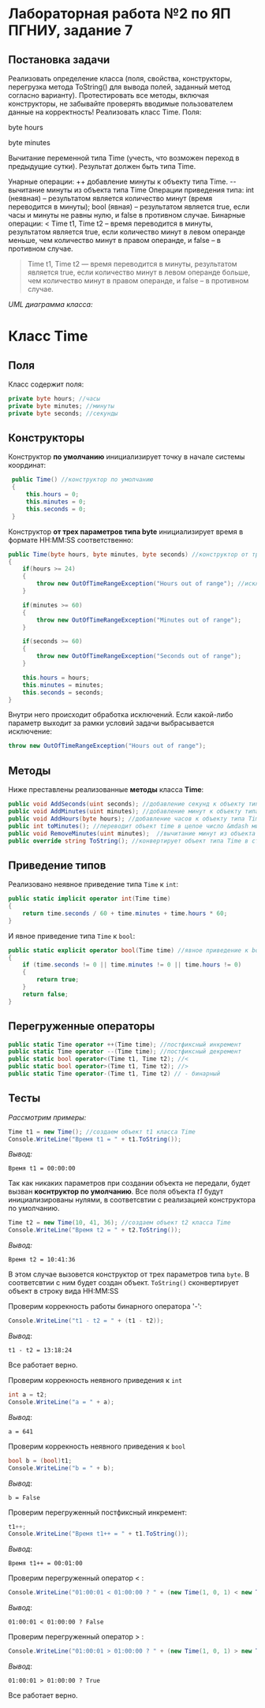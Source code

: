 # Лабораторная работа №2 по ЯП ПГНИУ, задание 7
## Постановка задачи
Реализовать определение класса (поля, свойства, конструкторы, перегрузка метода ToString() для вывода полей, заданный метод согласно варианту). Протестировать все методы, включая конструкторы, не забывайте проверять вводимые пользователем данные на корректность!
Реализовать класс Time.
Поля:

byte hours

byte minutes

Вычитание переменной типа Time (учесть, что возможен переход в предыдущие сутки). Результат должен быть типа Time.

Унарные операции:
++ добавление минуты к объекту типа Time.
-- вычитание минуты из объекта типа Time
Операции приведения типа:
int (неявная) – результатом является количество минут (время переводится в минуты);
bool (явная) – результатом является true, если часы и минуты не равны нулю, и false в противном случае. Бинарные операции:
 < Time t1, Time t2 – время переводится в минуты, результатом является true, если количество минут в левом операнде меньше, чем количество минут в правом операнде, и false – в противном случае.
 > Time t1, Time t2 — время переводится в минуты, результатом является true, если количество минут в левом операнде больше, чем количество минут в правом операнде, и false – в противном случае.

*UML диаграмма класса:*


# Класс Time
## Поля
Класс содержит поля:
```c#
private byte hours; //часы
private byte minutes; //минуты
private byte seconds; //секунды
```

## Конструкторы
Конструктор **по умолчанию** инициализирует точку в начале системы координат:

```c#
 public Time() //конструктор по умолчанию
 {
     this.hours = 0;
     this.minutes = 0;
     this.seconds = 0;
 }
```

Конструктор **от трех параметров типа byte** инициализирует время в формате HH:MM:SS соответственно:

```c#
public Time(byte hours, byte minutes, byte seconds) //конструктор от трёх byte
{
    if(hours >= 24)
    {
        throw new OutOfTimeRangeException("Hours out of range"); //исключение (вне диапазона)
    }

    if(minutes >= 60)
    {
        throw new OutOfTimeRangeException("Minutes out of range");
    }

    if(seconds >= 60)
    {
        throw new OutOfTimeRangeException("Seconds out of range");
    }

    this.hours = hours;
    this.minutes = minutes;
    this.seconds = seconds;
}
```

Внутри него происходит обработка исключений. Если какой-либо параметр выходит за рамки условий задачи выбрасывается исключение:

```c#
throw new OutOfTimeRangeException("Hours out of range");
```

## Методы

Ниже преставлены реализованные **методы** класса **Time**:

```c#
public void AddSeconds(uint seconds); //добавление секунд к объекту типа Time
public void AddMinutes(uint minutes); //добавление минут к объекту типа Time
public void AddHours(byte hours); //добавление часов к объекту типа Time
public int toMinutes(); //переводит объект time в целое число &mdash минуты в пересчете(секунды отбрасываются)
public void RemoveMinutes(uint minutes);  //вычитание минут из объекта типа Time
public override string ToString(); //конвертирует объект типа Time в строку вида: HH:MM:SS
```

## Приведение типов
Реализовано неявное приведение типа ```Time``` к ```int```:
```c#
public static implicit operator int(Time time) 
{
    return time.seconds / 60 + time.minutes + time.hours * 60;
}
```

И явное приведение типа ```Time``` к ```bool```:
```c#
public static explicit operator bool(Time time) //явное приведение к bool
{
    if (time.seconds != 0 || time.minutes != 0 || time.hours != 0)
    {
        return true;
    }
    return false;
}
```

## Перегруженные операторы
```c#
public static Time operator ++(Time time); //постфиксный инкремент
public static Time operator --(Time time); //постфиксный декремент
public static bool operator<(Time t1, Time t2); //<
public static bool operator>(Time t1, Time t2); //>
public static Time operator-(Time t1, Time t2) // - бинарный
```

## Тесты
*Рассмотрим примеры:*
```c#
Time t1 = new Time(); //создаем объект t1 класса Time
Console.WriteLine("Время t1 = " + t1.ToString());
```
*Вывод:*
```
Время t1 = 00:00:00
```
Так как никаких параметров при создании объекта не передали, будет вызван **коснтруктор по умолчанию**. Все поля объекта *t1* будут инициализированы нулями, в соответсвтии с реализацией конструктора по умолчанию.

```c#
Time t2 = new Time(10, 41, 36); //создаем объект t2 класса Time
Console.WriteLine("Время t2 = " + t2.ToString());
```
*Вывод:*
```
Время t2 = 10:41:36
```
В этом случае вызовется конструктор от трех параметров типа ```byte```. В соответсвтии с ним будет создан объект. ```ToString()``` сконвертирует объект в строку вида HH:MM:SS

Проверим коррекность работы бинарного оператора '-':

```c#
Console.WriteLine("t1 - t2 = " + (t1 - t2));
```

*Вывод*:
```
t1 - t2 = 13:18:24
```

Все работает верно.

Проверим коррекность неявного приведения к ```int```

```c#
int a = t2;
Console.WriteLine("a = " + a);
```

*Вывод*:
```
a = 641 
```

Проверим коррекность неявного приведения к ```bool```

```c#
bool b = (bool)t1;
Console.WriteLine("b = " + b);
```

*Вывод*:
```
b = False
```

Проверим перегруженный постфиксный инкремент:

```c#
t1++;
Console.WriteLine("Время t1++ = " + t1.ToString());
```

*Вывод*:
```
Время t1++ = 00:01:00
```

Проверим перегруженный оператор < :

```c#
Console.WriteLine("01:00:01 < 01:00:00 ? " + (new Time(1, 0, 1) < new Time(1, 0, 0)));
```

*Вывод*:
```
01:00:01 < 01:00:00 ? False
```

Проверим перегруженный оператор > :

```c#
Console.WriteLine("01:00:01 > 01:00:00 ? " + (new Time(1, 0, 1) > new Time(1, 0, 0)));
```

*Вывод*:
```
01:00:01 > 01:00:00 ? True
```

Все работает верно.
